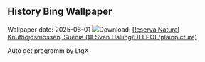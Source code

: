 ## History Bing Wallpaper
Wallpaper date: 2025-06-01
![](https://www.bing.com/th?id=OHR.SwedenReserve_PT-BR8224811231_UHD.jpg&w=1000)Download: [Reserva Natural Knuthöjdsmossen, Suécia (© Sven Halling/DEEPOL/plainpicture)](https://www.bing.com/th?id=OHR.SwedenReserve_PT-BR8224811231_UHD.jpg)

Auto get programm by LtgX
